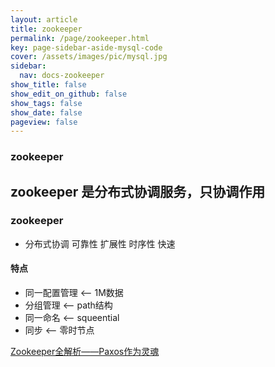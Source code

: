 ```yaml
---
layout: article
title: zookeeper
permalink: /page/zookeeper.html
key: page-sidebar-aside-mysql-code
cover: /assets/images/pic/mysql.jpg
sidebar:
  nav: docs-zookeeper
show_title: false
show_edit_on_github: false
show_tags: false
show_date: false
pageview: false
---
```

<style>
  .hero-example p {
    margin: .5rem 0;
  }
  .hero-example--height {
    height: 500px;
  }
  .hero-fill-example {
    background-color: #ccc;
  }
  .hero-fill-example--dark {
    background-color: #123;
  }
  .hero-bg-image-example {
    background-image: url("/docs/assets/images/cover25.jpg");
  }
  .hero-bg-image-example--linear-gradient {
    background-image: linear-gradient(135deg, rgba(255, 69, 0, .5), rgba(255, 197, 0, .2)), url("/docs/assets/images/cover3.jpg");
  }
</style>

<div class="hero hero-example hero--dark hero-bg-image-example my-3">
  <div class="hero__content">
    <h3>zookeeper</h3>
  </div>
</div>

## zookeeper 是分布式协调服务，只协调作用

### zookeeper
- 分布式协调 可靠性 扩展性 时序性 快速
#### 特点
- 同一配置管理  <-- 1M数据
- 分组管理  <-- path结构
- 同一命名  <-- squeential
- 同步  <-- 零时节点

[Zookeeper全解析——Paxos作为灵魂](https://www.douban.com/note/208430424/)
